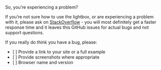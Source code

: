 So, you’re experiencing a problem?

If you’re not sure how to use the lightbox, or are experiencing a problem with it, please ask on [StackOverflow](http://stackoverflow.com/) - you will most definitely get a faster response time and it leaves this GitHub issues for actual bugs and not support questions.

If you really do think you have a bug, please:

-   \[ \] Provide a link to your site or a full example
-   \[ \] Provide screenshots where appropriate
-   \[ \] Browser name and version
